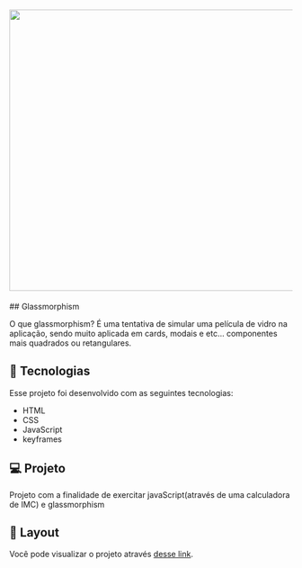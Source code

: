 

<h1 align="center">
  <img  src="/assets/glass.gif" width="700px" height="500px" />
</h1>
## Glassmorphism


O que glassmorphism? É uma tentativa de simular uma película de vidro na aplicação, sendo muito aplicada em cards, modais e etc… componentes mais quadrados ou retangulares.

## 🚀 Tecnologias

Esse projeto foi desenvolvido com as seguintes tecnologias:

- HTML
- CSS
- JavaScript
- keyframes

## 💻 Projeto

Projeto com a finalidade de exercitar javaScript(através de uma calculadora de IMC) e glassmorphism 

## 🔖 Layout
Você pode visualizar o projeto  através [desse link](https://cleitonbarros.github.io/Glassmorphism/).
